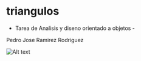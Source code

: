 # triangulos

- Tarea de Analisis y diseno orientado a objetos - 


Pedro Jose Ramirez Rodriguez

![Alt text](https://res.cloudinary.com/dvklp7oks/image/upload/v1612302296/triangulos/uml_qova3m.jpg "UML del programa")
